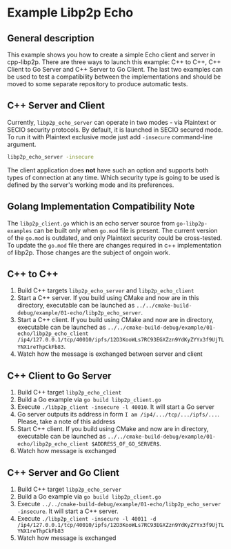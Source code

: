 # Example Libp2p Echo

## General description

This example shows you how to create a simple Echo client and server in cpp-libp2p. 
There are three ways to launch this example: C++ to C++, C++ Client to Go Server and C++ Server to Go Client. 
The last two examples can be used to test a compatibility between the implementations and should be moved to some separate repository to produce automatic tests.


## C++ Server and Client

Currently, `libp2p_echo_server` can operate in two modes - via Plaintext or SECIO security protocols.
By default, it is launched in SECIO secured mode.
To run it with Plaintext exclusive mode just add `-insecure` command-line argument.

```bash
libp2p_echo_server -insecure
```

The client application does **not** have such an option and supports both types of connection at any time.
Which security type is going to be used is defined by the server's working mode and its preferences.

## Golang Implementation Compatibility Note

The `libp2p_client.go` which is an echo server source from `go-libp2p-examples` can be built only when `go.mod` file is present.
The current version of the `go.mod` is outdated, and only Plaintext security could be cross-tested.
To update the `go.mod` file there are changes required in c++ implementation of libp2p.
Those changes are the subject of ongoin work.

## C++ to C++

1. Build C++ targets `libp2p_echo_server` and `libp2p_echo_client`
2. Start a C++ server. If you build using CMake and now are in this directory, executable can be launched as `../../cmake-build-debug/example/01-echo/libp2p_echo_server`.
4. Start a C++ client. If you build using CMake and now are in directory, executable can be launched as `../../cmake-build-debug/example/01-echo/libp2p_echo_client /ip4/127.0.0.1/tcp/40010/ipfs/12D3KooWLs7RC93EGXZzn9YdKyZYYx3f9UjTLYNX1reThpCkFb83`.
3. Watch how the message is exchanged between server and client
       
## C++ Client to Go Server

1. Build C++ target `libp2p_echo_client`
2. Build a Go example via `go build libp2p_client.go`
3. Execute `./libp2p_client -insecure -l 40010`. It will start a Go server
4. Go server outputs its address in form `I am /ip4/.../tcp/.../ipfs/...`. Please, take a note of this address
5. Start C++ client. If you build using CMake and now are in directory, executable can be launched as `../../cmake-build-debug/example/01-echo/libp2p_echo_client $ADDRESS_OF_GO_SERVER$`.
6. Watch how message is exchanged

## C++ Server and Go Client

1. Build C++ target `libp2p_echo_server`
2. Build a Go example via `go build libp2p_client.go`
3. Execute `../../cmake-build-debug/example/01-echo/libp2p_echo_server -insecure`. It will start a C++ server.
4. Execute `./libp2p_client -insecure -l 40011 -d /ip4/127.0.0.1/tcp/40010/ipfs/12D3KooWLs7RC93EGXZzn9YdKyZYYx3f9UjTLYNX1reThpCkFb83`
5. Watch how message is exchanged
